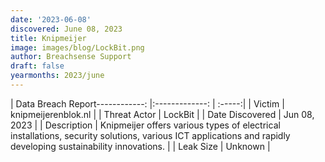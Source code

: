 ```yaml
---
date: '2023-06-08'
discovered: June 08, 2023
title: Knipmeijer
image: images/blog/LockBit.png
author: Breachsense Support
draft: false
yearmonths: 2023/june
---
```


| Data Breach Report------------:     |:-------------:    | :-----:|
| Victim      | knipmeijerenblok.nl      | 
| Threat Actor      | LockBit      | 
| Date Discovered      | Jun 08, 2023      | 
| Description      | Knipmeijer offers various types of electrical installations, security solutions, various ICT applications and rapidly developing sustainability innovations.      | 
| Leak Size      | Unknown      | 

